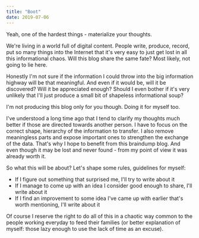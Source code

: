 ```yaml
---
title: "Boot"
date: 2019-07-06
---
```


Yeah, one of the hardest things - materialize your thoughts.

We're living in a world full of digital content. People write, produce,
record, put so many things into the Internet that it's very easy to just
get lost in all this informational chaos. Will this blog share the same
fate? Most likely, not going to lie here.

Honestly I'm not sure if the information I could throw into the big
information highway will be that meaningful. And even if it would be,
will it be discovered? Will it be appreciated enough? Should I even bother
if it's very unlikely that I'll just produce a small bit of shapeless
informational soup?

I'm not producing this blog only for you though. Doing it for myself too.

I've understood a long time ago that I tend to clarify my thoughts much better
if those are directed towards another person. I have to focus on the
correct shape, hierarchy of the information to transfer. I also remove
meaningless parts and expose important ones to strengthen the exchange
of the data. That's why I hope to benefit from this braindump blog.
And even though it may be lost and never found - from my point of view
it was already worth it.

So what this will be about? Let's shape some rules, guidelines for myself:

- If I figure out something that surprised me, I'll try to write about it
- If I manage to come up with an idea I consider good enough to share, I'll write about it
- If I find an improvement to some idea I've came up with earlier that's worth
  mentioning, I'll write about it
  
Of course I reserve the right to do all of this in a chaotic way common
to the people working everyday to feed their families
(or better explanation of myself: those lazy enough to use the lack of
time as an excuse).
